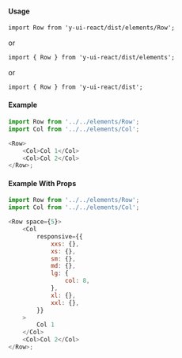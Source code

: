 #### Usage

```markdown
import Row from 'y-ui-react/dist/elements/Row';
```

or

```markdown
import { Row } from 'y-ui-react/dist/elements';
```

or

```markdown
import { Row } from 'y-ui-react/dist';
```

#### Example

```js
import Row from '../../elements/Row';
import Col from '../../elements/Col';

<Row>
	<Col>Col 1</Col>
	<Col>Col 2</Col>
</Row>;
```

#### Example With Props

```js
import Row from '../../elements/Row';
import Col from '../../elements/Col';

<Row space={5}>
	<Col
		responsive={{
			xxs: {},
			xs: {},
			sm: {},
			md: {},
			lg: {
				col: 8,
			},
			xl: {},
			xxl: {},
		}}
	>
		Col 1
	</Col>
	<Col>Col 2</Col>
</Row>;
```
